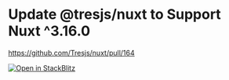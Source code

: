 # Update @tresjs/nuxt to Support Nuxt ^3.16.0

https://github.com/Tresjs/nuxt/pull/164

[![Open in StackBlitz](https://developer.stackblitz.com/img/open_in_stackblitz.svg)](https://stackblitz.com/github/justserdar/tres-ntest-316)

